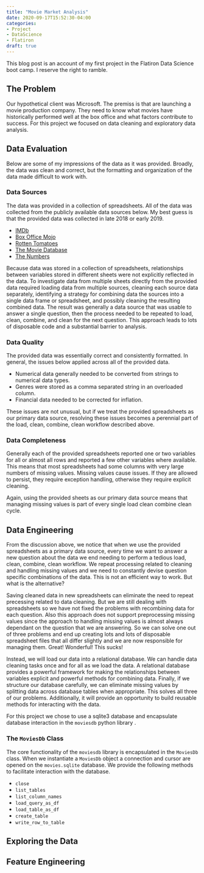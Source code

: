 ```yaml
---
title: "Movie Market Analysis"
date: 2020-09-17T15:52:30-04:00
categories:
- Project
- DataScience
- Flatiron
draft: true
---
```

This blog post is an account of my first project in the Flatiron Data Science boot camp. I reserve the right to ramble.

## The Problem

Our hypothetical client was Microsoft. The premiss is that are launching a movie production company. They need to know what movies have historically performed well at the box office and what factors contribute to success. For this project we focused on data cleaning and exploratory data analysis. 

## Data Evaluation
Below are some of my impressions of the data as it was provided. Broadly, the data was clean and correct, but the formatting and organization of the data made difficult to work with. 

### Data Sources

The data was provided in a collection of spreadsheets. All of the data was collected from the publicly available data sources below. My best guess is that the provided data was collected in late 2018 or early 2019.  
 * [IMDb](https://www.imdb.com/interfaces/)
 * [Box Office Mojo](https://www.boxofficemojo.com/)
 * [Rotten Tomatoes](https://developer.fandango.com/rotten_tomatoes)
 * [The Movie Database](https://www.themoviedb.org/documentation/api)
 * [The Numbers](https://www.the-numbers.com/movies/report-builder)

Because data was stored in a collection of spreadsheets, relationships between variables stored in different sheets were not explicitly reflected in the data. To investigate data from multiple sheets directly from the provided data required loading data from multiple sources, cleaning each source data separately, identifying a strategy for combining data the sources into a single data frame or spreadsheet, and possibly cleaning the resulting combined data. The result was generally a data source that was usable to answer a single question, then the process needed to be repeated to load, clean, combine, and clean for the next question. This approach leads to lots of disposable code and a substantial barrier to analysis. 

### Data Quality

The provided data was essentially correct and consistently formatted. In general, the issues below applied across all of the provided data. 
 * Numerical data generally needed to be converted from strings to numerical data types. 
 * Genres were stored as a comma separated string in an overloaded column. 
 * Financial data needed to be corrected for inflation.

These issues are not unusual, but if we treat the provided spreadsheets as our primary data source, resolving these issues becomes a perennial part of the load, clean, combine, clean workflow described above. 

### Data Completeness

Generally each of the provided spreadsheets reported one or two variables for all or almost all rows and reported a few other variables where available. This means that most spreadsheets had some columns with very large numbers of missing values. Missing values cause issues. If they are allowed to persist, they require exception handling, otherwise they require explicit cleaning.

Again, using the provided sheets as our primary data source means that managing missing values is part of every single load clean combine clean cycle. 


## Data Engineering

From the discussion above, we notice that when we use the provided spreadsheets as a primary data source, every time we want to answer a new question about the data we end needing to perform a tedious load, clean, combine, clean workflow. We repeat processing related to cleaning and handling missing values and we need to constantly devise question specific combinations of the data. This is not an efficient way to work. But what is the alternative?

Saving cleaned data in new spreadsheets can eliminate the need to repeat precessing related to data cleaning. But we are still dealing with spreadsheets so we have not fixed the problems with recombining data for each question. Also this approach does not support preprocessing missing values since the approach to handling missing values is almost always dependant on the question that we are answering. So we can solve one out of three problems and end up creating lots and lots of disposable spreadsheet files that all differ slightly and we are now responsible for managing them. Great! Wonderful! This sucks!

Instead, we will load our data into a relational database. We can handle data cleaning tasks once and for all as we load the data. A relational database provides a powerful framework for making the relationships between variables explicit and powerful methods for combining data. Finally, if we structure our database carefully, we can eliminate missing values by splitting data across database tables when appropriate. This solves all three of our problems. Additionally, it will provide an opportunity to build reusable methods for interacting with the data.   

For this project we chose to use a sqlite3 database and encapsulate database interaction in the `moviesdb` python library . 
### The `MoviesDb` Class
The core functionality of the `moviesdb` library is encapsulated in the `MoviesDb` class. When we instantiate a `MoviesDb` object a connection and cursor are opened on the `movies.sqlite` database. We provide the following methods to facilitate interaction with the database. 
 
 * `close`
 * `list_tables`
 * `list_column_names`
 * `load_query_as_df`
 * `load_table_as_df`
 * `create_table`
 * `write_row_to_table`

## Exploring the Data

## Feature Engineering
